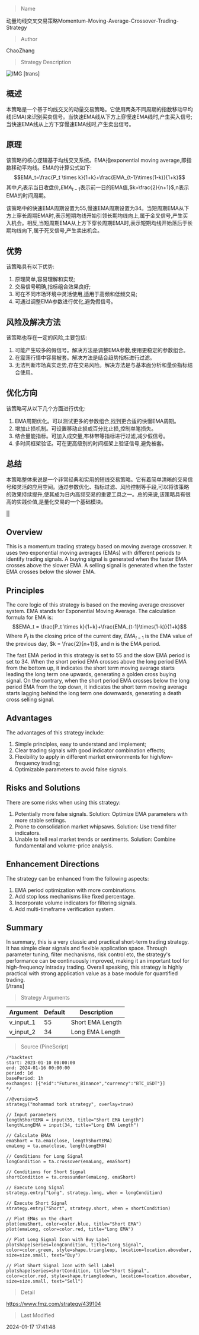 
> Name

动量均线交叉交易策略Momentum-Moving-Average-Crossover-Trading-Strategy

> Author

ChaoZhang

> Strategy Description

![IMG](https://www.fmz.com/upload/asset/10d6d9c2956474bb678.png)
 [trans]
## 概述
本策略是一个基于均线交叉的动量交易策略。它使用两条不同周期的指数移动平均线(EMA)来识别买卖信号。当快速EMA线从下方上穿慢速EMA线时,产生买入信号;当快速EMA线从上方下穿慢速EMA线时,产生卖出信号。

## 原理
该策略的核心逻辑基于均线交叉系统。EMA指exponential moving average,即指数移动平均线。EMA的计算公式如下:
$$EMA_t=\frac{P_t \times k}{1+k}+\frac{EMA_{t-1}\times(1-k)}{1+k}$$
其中,$P_t$表示当日收盘价,$EMA_{t-1}$表示前一日的EMA值,$k=\frac{2}{n+1}$,n表示EMA的时间周期。

该策略中的快速EMA周期设置为55,慢速EMA周期设置为34。当短周期EMA从下方上穿长周期EMA时,表示短期均线开始引领长期均线向上,属于金叉信号,产生买入机会。相反,当短周期EMA从上方下穿长周期EMA时,表示短期均线开始落后于长期均线向下,属于死叉信号,产生卖出机会。

## 优势
该策略具有以下优势:

1. 原理简单,容易理解和实现;
2. 交易信号明确,指标组合效果良好;  
3. 可在不同市场环境中灵活使用,适用于高频和低频交易;
4. 可通过调整EMA参数进行优化,避免假信号。

## 风险及解决方法
该策略也存在一定的风险,主要包括:

1. 可能产生较多的假信号。解决方法是调整EMA参数,使用更稳定的参数组合。
2. 在震荡行情中容易被套。解决方法是结合趋势指标进行过滤。
3. 无法判断市场真实走势,存在交易风险。解决方法是与基本面分析和量价指标结合使用。

## 优化方向  
该策略可从以下几个方面进行优化:

1. EMA周期优化。可以测试更多的参数组合,找到更合适的快慢EMA周期。
2. 增加止损机制。可设置移动止损或百分比止损,控制单笔损失。
3. 结合量能指标。可加入成交量,布林带等指标进行过滤,减少假信号。
4. 多时间框架验证。可在更高级别的时间框架上验证信号,避免被套。

## 总结
本策略整体来说是一个非常经典和实用的短线交易策略。它有着简单清晰的交易信号和灵活的应用空间。通过参数优化、指标过滤、风险控制等手段,可以将该策略的效果持续提升,使其成为日内高频交易的重要工具之一。总的来说,该策略具有很高的实践价值,是量化交易的一个基础模块。

|| 

## Overview
This is a momentum trading strategy based on moving average crossover. It uses two exponential moving averages (EMAs) with different periods to identify trading signals. A buying signal is generated when the faster EMA crosses above the slower EMA. A selling signal is generated when the faster EMA crosses below the slower EMA.  

## Principles
The core logic of this strategy is based on the moving average crossover system. EMA stands for Exponential Moving Average. The calculation formula for EMA is: 
$$EMA_t = \frac{P_t \times k}{1+k}+\frac{EMA_{t-1}\times(1-k)}{1+k}$$
Where $P_t$ is the closing price of the current day, $EMA_{t-1}$ is the EMA value of the previous day, $k = \frac{2}{n+1}$, and n is the EMA period.

The fast EMA period in this strategy is set to 55 and the slow EMA period is set to 34. When the short period EMA crosses above the long period EMA from the bottom up, it indicates the short term moving average starts leading the long term one upwards, generating a golden cross buying signal. On the contrary, when the short period EMA crosses below the long period EMA from the top down, it indicates the short term moving average starts lagging behind the long term one downwards, generating a death cross selling signal.

## Advantages
The advantages of this strategy include:

1. Simple principles, easy to understand and implement;  
2. Clear trading signals with good indicator combination effects;
3. Flexibility to apply in different market environments for high/low-frequency trading;  
4. Optimizable parameters to avoid false signals.  

## Risks and Solutions
There are some risks when using this strategy:  

1. Potentially more false signals. Solution: Optimize EMA parameters with more stable settings.
2. Prone to consolidation market whipsaws. Solution: Use trend filter indicators. 
3. Unable to tell real market trends or sentiments. Solution: Combine fundamental and volume-price analysis.   

## Enhancement Directions
The strategy can be enhanced from the following aspects:  

1. EMA period optimization with more combinations.
2. Add stop loss mechanisms like fixed percentage.  
3. Incorporate volume indicators for filtering signals.
4. Add multi-timeframe verification system.  

## Summary
In summary, this is a very classic and practical short-term trading strategy. It has simple clear signals and flexible application space. Through parameter tuning, filter mechanisms, risk control etc, the strategy's performance can be continuously improved, making it an important tool for high-frequency intraday trading. Overall speaking, this strategy is highly practical with strong application value as a base module for quantified trading.  
[/trans]

> Strategy Arguments



|Argument|Default|Description|
|----|----|----|
|v_input_1|55|Short EMA Length|
|v_input_2|34|Long EMA Length|


> Source (PineScript)

``` pinescript
/*backtest
start: 2023-01-10 00:00:00
end: 2024-01-16 00:00:00
period: 1d
basePeriod: 1h
exchanges: [{"eid":"Futures_Binance","currency":"BTC_USDT"}]
*/

//@version=5
strategy("mohammad tork strategy", overlay=true)

// Input parameters
lengthShortEMA = input(55, title="Short EMA Length")
lengthLongEMA = input(34, title="Long EMA Length")

// Calculate EMAs
emaShort = ta.ema(close, lengthShortEMA)
emaLong = ta.ema(close, lengthLongEMA)

// Conditions for Long Signal
longCondition = ta.crossover(emaLong, emaShort)

// Conditions for Short Signal
shortCondition = ta.crossunder(emaLong, emaShort)

// Execute Long Signal
strategy.entry("Long", strategy.long, when = longCondition)

// Execute Short Signal
strategy.entry("Short", strategy.short, when = shortCondition)

// Plot EMAs on the chart
plot(emaShort, color=color.blue, title="Short EMA")
plot(emaLong, color=color.red, title="Long EMA")

// Plot Long Signal Icon with Buy Label
plotshape(series=longCondition, title="Long Signal", color=color.green, style=shape.triangleup, location=location.abovebar, size=size.small, text="Buy")

// Plot Short Signal Icon with Sell Label
plotshape(series=shortCondition, title="Short Signal", color=color.red, style=shape.triangledown, location=location.abovebar, size=size.small, text="Sell")

```

> Detail

https://www.fmz.com/strategy/439104

> Last Modified

2024-01-17 17:41:48

